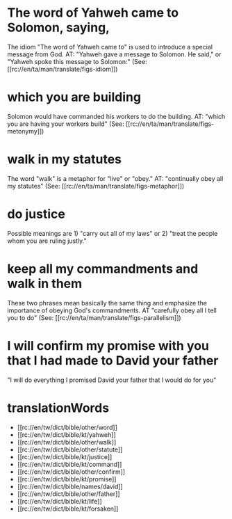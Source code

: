 # The word of Yahweh came to Solomon, saying,

The idiom "The word of Yahweh came to" is used to introduce a special message from God. AT: "Yahweh gave a message to Solomon. He said," or "Yahweh spoke this message to Solomon:" (See: [[rc://en/ta/man/translate/figs-idiom]])

# which you are building

Solomon would have commanded his workers to do the building. AT: "which you are having your workers build" (See: [[rc://en/ta/man/translate/figs-metonymy]])

# walk in my statutes

The word "walk" is a metaphor for "live" or "obey." AT: "continually obey all my statutes" (See: [[rc://en/ta/man/translate/figs-metaphor]])

# do justice

Possible meanings are 1) "carry out all of my laws" or 2) "treat the people whom you are ruling justly."

# keep all my commandments and walk in them

These two phrases mean basically the same thing and emphasize the importance of obeying God's commandments. AT "carefully obey all I tell you to do" (See: [[rc://en/ta/man/translate/figs-parallelism]])

# I will confirm my promise with you that I had made to David your father

"I will do everything I promised David your father that I would do for you"

# translationWords

* [[rc://en/tw/dict/bible/other/word]]
* [[rc://en/tw/dict/bible/kt/yahweh]]
* [[rc://en/tw/dict/bible/other/walk]]
* [[rc://en/tw/dict/bible/other/statute]]
* [[rc://en/tw/dict/bible/kt/justice]]
* [[rc://en/tw/dict/bible/kt/command]]
* [[rc://en/tw/dict/bible/other/confirm]]
* [[rc://en/tw/dict/bible/kt/promise]]
* [[rc://en/tw/dict/bible/names/david]]
* [[rc://en/tw/dict/bible/other/father]]
* [[rc://en/tw/dict/bible/kt/life]]
* [[rc://en/tw/dict/bible/kt/forsaken]]